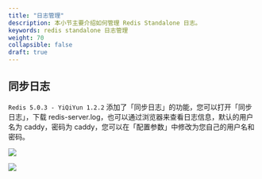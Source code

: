 ```yaml
---
title: "日志管理"
description: 本小节主要介绍如何管理 Redis Standalone 日志。 
keywords: redis standalone 日志管理
weight: 70
collapsible: false
draft: true
---
```




## 同步日志

`Redis 5.0.3 - YiQiYun 1.2.2` 添加了「同步日志」的功能，您可以打开「同步日志」，下载 redis-server.log，也可以通过浏览器来查看日志信息，默认的用户名为 caddy，密码为 caddy，您可以在「配置参数」中修改为您自己的用户名和密码。

![](../../_images/copy_log.png)

![](../../_images/copy_log_1.png)
